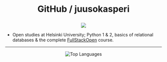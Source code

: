 # <p align="center">GitHub / juusokasperi</p> #

<p align="center">
  <img src="https://komarev.com/ghpvc/?username=juusokasperi&label=Visitors&color=red&style=for-the-badge" />
</p>

- Open studies at Helsinki University; Python 1 & 2, basics of relational databases & the complete <a href="https://fullstackopen.com/en/">FullStackOpen</a> course. 

---

<div align="center">
  <img src="https://github-readme-stats.vercel.app/api/top-langs/?username=juusokasperi&layout=compact&theme=darcula&border_radius=0" alt="Top Languages" />
</div>

